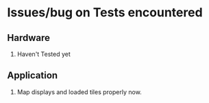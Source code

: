 # Issues/bug on Tests encountered
## Hardware
 1. Haven't Tested yet 

## Application
 1. Map displays and loaded tiles properly now.